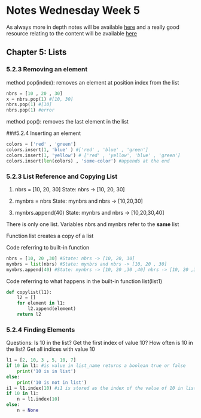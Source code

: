# Notes Wednesday Week 5

As always more in depth notes will be available [here](https://polylearn.calpoly.edu/AY_2017-2018/pluginfile.php/520751/mod_resource/content/1/csc101stud_chap5Lists.pdf) and a really good resource relating to the content will be available [here](https://docs.python.org/3/tutorial/datastructures.html)

## Chapter 5: Lists

### 5.2.3 Removing an element

method pop(index): removes an element at position index from the list

```Python
nbrs = [10 , 20 , 30]
x = nbrs.pop(1) #[10, 30]
nbrs.pop(1) #[10]
nbrs.pop(1) #error
```
method pop(): removes the last element in the list

###5.2.4 Inserting an element
```python
colors = ['red' , 'green']
colors.insert(1, 'blue' ) #['red' , 'blue' , 'green']
colors.insert(1, 'yellow') # ['red' , 'yellow', 'blue' , 'green']
colors.insert(len(colors) , 'some-color') #appends at the end
```
### 5.2.3 List Reference and Copying List

1) nbrs = [10, 20, 30] State: nbrs -> [10, 20, 30]

2) mynbrs =  nbrs   State: mynbrs and nbrs -> [10,20,30]

3) mynbrs.append(40) State: mynbrs and nbrs -> [10,20,30,40]

There is only one list. Variables nbrs and mynbrs refer to the **same** list

Function list creates a copy of a list

Code referring to built-in function

```Python
nbrs = [10, 20 ,30] #State: nbrs -> [10, 20, 30]
mynbrs = list(nbrs) #State: mynbrs and nbrs -> [10, 20 , 30]
mynbrs.append(40) #State: mynbrs -> [10, 20 ,30 ,40] nbrs -> [10, 20 ,30]
```
Code referring to what happens in the built-in function list(list1)

```Python
def copylist(l1):
    l2 = []
    for element in l1:
        l2.append(element)
    return l2
```
### 5.2.4 Finding Elements

Questions: Is 10 in the list? Get the first index of value 10? How often is 10 in the list? Get all indices with value 10

```Python
l1 = [2, 10, 3 , 5, 10, 7]
if 10 in l1: #is value in list_name returns a boolean true or false
    print('10 is in list')
else:
    print('10 is not in list')
i1 = l1.index(10) #i1 is stored as the index of the value of 10 in list, if it's not in the list it returns an error if the value is not in the not in the list
if 10 in l1:
    n = l1.index(10)
else:
    n = None
```

